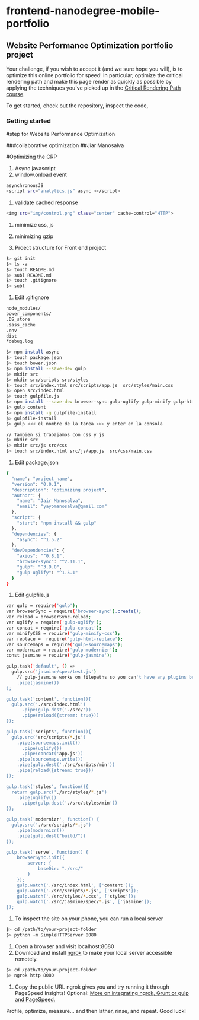 frontend-nanodegree-mobile-portfolio
====================================

## Website Performance Optimization portfolio project

Your challenge, if you wish to accept it (and we sure hope you will), is to optimize this online portfolio for speed! In particular, optimize the critical rendering path and make this page render as quickly as possible by applying the techniques you've picked up in the [Critical Rendering Path course](https://www.udacity.com/course/ud884).

To get started, check out the repository, inspect the code,

### Getting started

#step for Website Performance Optimization

###collaborative optimization
##Jiar Manosalva

#Optimizing the CRP

1. Async javascript
1. window.onload event

  ```bash
  asynchronousJS
  <script src="analytics.js" async ></script>
  ```
1. validate cached response

  ```bash
  <img src="img/control.png" class="center" cache-control="HTTP">
  ```
1. minimize css, js
1. minimizing gzip

1. Proect structure for Front end project


  ```bash
  $> git init
  $> ls -a
  $> touch README.md
  $> subl README.md
  $> touch .gitignore
  $> subl
  ```
1. Edit .gitignore

  ```bash
  node_modules/
  bower_components/
  .DS_store
  .sass_cache
  .env
  dist
  *debug.log
  ```

  ```bash
  $> npm install async
  $> touch package.json
  $> touch bower.json
  $> npm install --save-dev gulp
  $> mkdir src
  $> mkdir src/scripts src/styles
  $> touch src/index.html src/scripts/app.js  src/styles/main.css
  $> open src/index.html
  $> touch gulpfile.js
  $> npm install --save-dev browser-sync gulp-uglify gulp-minify gulp-html-replace gulp-sourcemaps
  $> gulp content
  $> npm install -g gulpfile-install
  $> gulpfile-install
  $> gulp <<< el nombre de la tarea >>> y enter en la consola
  
  // Tambien si trabajamos con css y js
  $> mkdir src
  $> mkdir src/js src/css
  $> touch src/index.html src/js/app.js  src/css/main.css
  ```
1. Edit package.json

  ```bash
  {
    "name": "project_name",
    "version": "0.0.1",
    "description": "optimizing project",
    "author": {
      "name": "Jair Manosalva",
      "email": "yayomanosalva@gmail.com"
    },
    "script": {
      "start": "npm install && gulp"
    },
    "dependencies": {
      "async": "^1.5.2"
    },
    "devDependencies": {
      "axios": "^0.8.1",
      "browser-sync": "^2.11.1",
      "gulp": "^3.9.0",
      "gulp-uglify": "^1.5.1"
    }
  }
  ```

1. Edit gulpfile.js

  ```bash
  var gulp = require('gulp');
  var browserSync = require('browser-sync').create();
  var reload = browserSync.reload;
  var uglify = require('gulp-uglify');
  var concat = require('gulp-concat');
  var minifyCSS = require('gulp-minify-css');
  var replace =  require('gulp-html-replace');
  var sourcemaps = require('gulp-sourcemaps');
  var modernizr = require('gulp-modernizr');
  const jasmine = require('gulp-jasmine');

  gulp.task('default', () =>
    gulp.src('jasmine/spec/test.js')
      // gulp-jasmine works on filepaths so you can't have any plugins before it 
      .pipe(jasmine())
  );
  
  gulp.task('content', function(){
    gulp.src('./src/index.html')
        .pipe(gulp.dest('./src/'))
        .pipe(reload({stream: true}))
  });
  
  gulp.task('scripts', function(){
    gulp.src('src/scripts/*.js')
      .pipe(sourcemaps.init())
        .pipe(uglify())
        .pipe(concat('app.js'))
      .pipe(sourcemaps.write())
      .pipe(gulp.dest('./src/scripts/min'))
      .pipe(reload({stream: true}))
  });
  
  gulp.task('styles', function(){
    return gulp.src('./src/styles/*.js')
      .pipe(uglify())
        .pipe(gulp.dest('./src/styles/min'))
  });
  
  gulp.task('modernizr', function() {
    gulp.src('./src/scripts/*.js')
      .pipe(modernizr())
      .pipe(gulp.dest("build/"))
  });
  
  gulp.task('serve', function() {
      browserSync.init({
          server: {
              baseDir: "./src/"
          }
      });
      gulp.watch('./src/index.html', ['content']);
      gulp.watch('./src/scripts/*.js', ['scripts']);
      gulp.watch('./src/styles/*.css', ['styles']);
      gulp.watch('./src/jasmine/spec/*.js', ['jasmine']);
  });
  ```

1. To inspect the site on your phone, you can run a local server

  ```bash
  $> cd /path/to/your-project-folder
  $> python -m SimpleHTTPServer 8080
  ```

1. Open a browser and visit localhost:8080
1. Download and install [ngrok](https://ngrok.com/) to make your local server accessible remotely.

  ``` bash
  $> cd /path/to/your-project-folder
  $> ngrok http 8080
  ```

1. Copy the public URL ngrok gives you and try running it through PageSpeed Insights! Optional: [More on integrating ngrok, Grunt or gulp and PageSpeed.](http://www.jamescryer.com/2014/06/12/grunt-pagespeed-and-ngrok-locally-testing/)

Profile, optimize, measure... and then lather, rinse, and repeat. Good luck!

